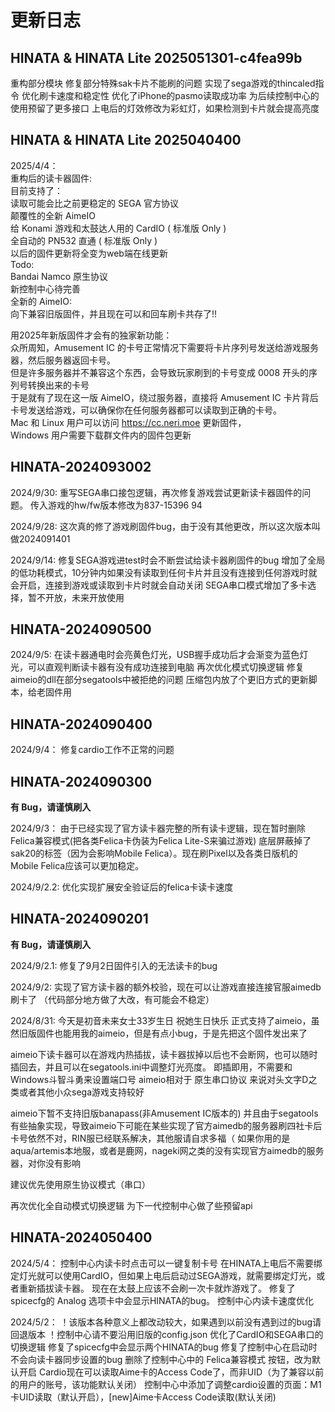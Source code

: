 # 更新日志
## HINATA & HINATA Lite 2025051301-c4fea99b

重构部分模块
修复部分特殊sak卡片不能刷的问题
实现了sega游戏的thincaled指令
优化刷卡速度和稳定性
优化了iPhone的pasmo读取成功率
为后续控制中心的使用预留了更多接口
上电后的灯效修改为彩虹灯，如果检测到卡片就会提高亮度


## HINATA & HINATA Lite 2025040400

2025/4/4：  
重构后的读卡器固件:  
目前支持了：  
读取可能会比之前更稳定的 SEGA 官方协议  
颠覆性的全新 AimeIO  
给 Konami 游戏和太鼓达人用的 CardIO ( 标准版 Only )  
全自动的 PN532 直通 ( 标准版 Only )  
以后的固件更新将全变为web端在线更新  
Todo:  
Bandai Namco 原生协议  
新控制中心待完善  
全新的 AimeIO:  
向下兼容旧版固件，并且现在可以和回车刷卡共存了!!  

用2025年新版固件才会有的独家新功能：  
众所周知，Amusement IC 的卡号正常情况下需要将卡片序列号发送给游戏服务器，然后服务器返回卡号。  
但是许多服务器并不兼容这个东西，会导致玩家刷到的卡号变成 0008 开头的序列号转换出来的卡号   
于是就有了现在这一版 AimeIO，绕过服务器，直接将 Amusement IC 卡片背后卡号发送给游戏，可以确保你在任何服务器都可以读取到正确的卡号。  
Mac 和 Linux 用户可以访问 https://cc.neri.moe 更新固件，  
Windows 用户需要下载群文件内的固件包更新  


## HINATA-2024093002

2024/9/30:
重写SEGA串口接包逻辑，再次修复游戏尝试更新读卡器固件的问题。
传入游戏的hw/fw版本修改为837-15396 94

2024/9/28:
这次真的修了游戏刷固件bug，由于没有其他更改，所以这次版本叫做2024091401

2024/9/14:
修复SEGA游戏进test时会不断尝试给读卡器刷固件的bug
增加了全局的低功耗模式，10分钟内如果没有读取到任何卡片并且没有连接到任何游戏时就会开启，连接到游戏或读取到卡片时就会自动关闭
SEGA串口模式增加了多卡选择，暂不开放，未来开放使用

## HINATA-2024090500

2024/9/5:
在读卡器通电时会亮黄色灯光，USB握手成功后才会渐变为蓝色灯光，可以直观判断读卡器有没有成功连接到电脑
再次优化模式切换逻辑
修复aimeio的dll在部分segatools中被拒绝的问题
压缩包内放了个更旧方式的更新脚本，给老固件用

## HINATA-2024090400

2024/9/4：
修复cardio工作不正常的问题

## HINATA-2024090300

**有 Bug，请谨慎刷入**

2024/9/3：
由于已经实现了官方读卡器完整的所有读卡逻辑，现在暂时删除Felica兼容模式(把各类Felica卡伪装为Felica Lite-S来骗过游戏)
底层屏蔽掉了sak20的标签（因为会影响Mobile Felica）。现在刷Pixel以及各类日版机的Mobile Felica应该可以更加稳定。

2024/9/2.2:
优化实现扩展安全验证后的felica卡读卡速度

## HINATA-2024090201

**有 Bug，请谨慎刷入**

2024/9/2.1:
修复了9月2日固件引入的无法读卡的bug

2024/9/2:
实现了官方读卡器的额外校验，现在可以让游戏直接连接官服aimedb刷卡了
（代码部分地方做了大改，有可能会不稳定）

2024/8/31:
今天是初音未来女士33岁生日 祝她生日快乐
正式支持了aimeio，虽然旧版固件也能用我的aimeio，但是有点小bug，于是先把这个固件发出来了

aimeio下读卡器可以在游戏内热插拔，读卡器拔掉以后也不会断网，也可以随时插回去，并且可以在segatools.ini中调整灯光亮度。
即插即用，不需要和Windows斗智斗勇来设置端口号
aimeio相对于 原生串口协议 来说对头文字D之类或者其他小众sega游戏支持较好

aimeio下暂不支持旧版banapass(非Amusement IC版本的)
并且由于segatools有些抽象实现，导致aimeio下可能在某些实现了官方aimedb的服务器刷四社卡后卡号依然不对，RIN服已经联系解决，其他服请自求多福（
如果你用的是aqua/artemis本地服，或者是鹿网，nageki网之类的没有实现官方aimedb的服务器，对你没有影响

建议优先使用原生协议模式（串口）

再次优化全自动模式切换逻辑
为下一代控制中心做了些预留api

## HINATA-2024050400

2024/5/4：
控制中心内读卡时点击可以一键复制卡号
在HINATA上电后不需要绑定灯光就可以使用CardIO，但如果上电后启动过SEGA游戏，就需要绑定灯光，或者重新插拔读卡器。
现在在太鼓上应该不会刷一次卡就炸游戏了。
修复了spicecfg的 Analog 选项卡中会显示HINATA的bug。
控制中心内读卡速度优化

2024/5/2：
！该版本各种意义上都改动较大，如果遇到以前没有遇到过的bug请回退版本
！控制中心请不要沿用旧版的config.json
优化了CardIO和SEGA串口的切换逻辑
修复了spicecfg中会显示两个HINATA的bug
修复了控制中心在启动时不会向读卡器同步设置的bug
删除了控制中心中的 Felica兼容模式 按钮，改为默认开启
Cardio现在可以读取Aime卡的Access Code了，而非UID（为了兼容以前的用户的账号，该功能默认关闭）
控制中心中添加了调整cardio设置的页面：M1卡UID读取（默认开启），[new]Aime卡Access Code读取(默认关闭)
